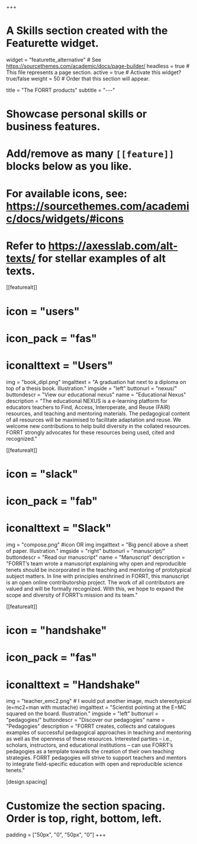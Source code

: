 +++
# A Skills section created with the Featurette widget.
widget = "featurette_alternative"  # See https://sourcethemes.com/academic/docs/page-builder/
headless = true  # This file represents a page section.
active = true  # Activate this widget? true/false
weight = 50  # Order that this section will appear.

title = "The FORRT products"
subtitle = "---"

# Showcase personal skills or business features.
# 

# Add/remove as many `[[feature]]` blocks below as you like.
# 
# For available icons, see: https://sourcethemes.com/academic/docs/widgets/#icons
# Refer to https://axesslab.com/alt-texts/ for stellar examples of alt texts.

[[featurealt]]
  # icon = "users"
  # icon_pack = "fas"
  # iconalttext = "Users"
  img = "book_dipl.png"
  imgalttext = "A graduation hat next to a diploma on top of a thesis book. Illustration." 
  imgside = "left"
  buttonurl = "nexus/"
  buttondescr = "View our educational nexus"
  name = "Educational Nexus"
  description = "The educational NEXUS is a e-learning platform for educators teachers to Find, Access, Interoperate, and Reuse (FAIR) resources, and teaching and mentoring materials. The pedagogical content of all resources will be maximised to facilitate adaptation and reuse. We welcome new contributions to help build diversity in the collated resources. FORRT strongly advocates for these resources being used, cited and recognized."  
  
  
  [[featurealt]]
  # icon = "slack"
  # icon_pack = "fab"
  # iconalttext = "Slack"
  img = "compose.png" #icon OR img
  imgalttext = "Big pencil above a sheet of paper. Illustration." 
  imgside = "right"
  buttonurl = "manuscript/"
  buttondescr = "Read our manuscript"
  name = "Manuscript"
  description = "FORRT’s team wrote a manuscript explaining why open and reproducible tenets should be incorporated in the teaching and mentoring of prototypical subject matters.  In line with principles enshrined in FORRT, this manuscript is an open online contributorship project. The work of all contributors are valued and will be formally recognized. With this, we hope to expand the scope and diversity of FORRT’s mission and its team."
  

[[featurealt]]
  # icon = "handshake"
  # icon_pack = "fas"
  # iconalttext = "Handshake"
  img = "teacher_emc2.png" # I would put another image, much stereotypical (e=mc2+man with mustache)
  imgalttext = "Scientist pointing at the E=MC squared on the board. Illustration." 
  imgside = "left"
  buttonurl = "pedagogies/"
  buttondescr = "Discover our pedagogies"
  name = "Pedagogies"
  description = "FORRT creates, collects and catalogues examples of successful pedagogical approaches in teaching and mentoring as well as the openness of these resources. Interested parties – i.e., scholars, instructors, and educational institutions – can use FORRT’s pedagogies as a template towards the creation of their own teaching strategies. FORRT pedagogies will strive to support teachers and mentors to integrate field-specific education with open and reproducible science tenets."
  
[design.spacing]
  # Customize the section spacing. Order is top, right, bottom, left.
  padding = ["50px", "0", "50px", "0"]
+++